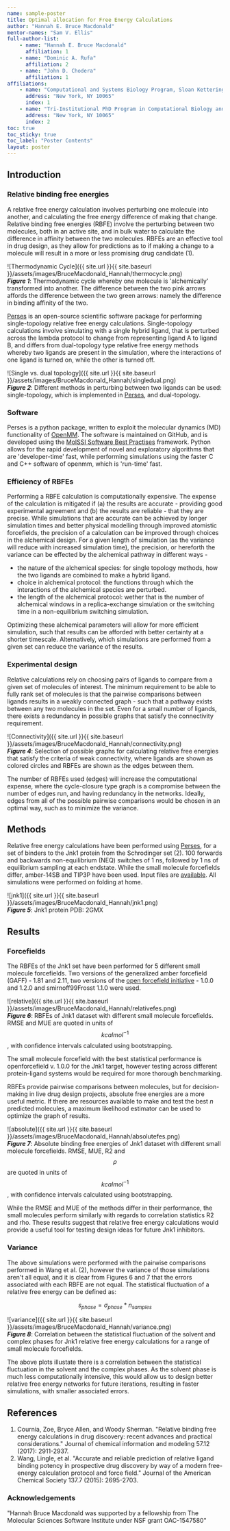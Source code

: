 ```yaml
---
name: sample-poster
title: Optimal allocation for Free Energy Calculations
author: "Hannah E. Bruce Macdonald"
mentor-names: "Sam V. Ellis"
full-author-list:
    - name: "Hannah E. Bruce Macdonald"
      affiliation: 1
    - name: "Dominic A. Rufa"
      affiliation: 2
    - name: "John D. Chodera"
      affiliation: 1
affiliations:
    - name: "Computational and Systems Biology Program, Sloan Kettering Institute,Memorial Sloan Kettering Cancer Center"
      address: "New York, NY 10065"
      index: 1
    - name: "Tri-Institutional PhD Program in Computational Biology and Medicine"
      address: "New York, NY 10065"
      index: 2
toc: true
toc_sticky: true
toc_label: "Poster Contents"
layout: poster
---
```


## Introduction

### Relative binding free energies

A relative free energy calculation involves perturbing one molecule into another, and calculating the free energy difference of making that change. Relative binding free energies (RBFE) involve the perturbing between two molecules, both in an active site, and in bulk water to calculate the difference in affinity between the two molecules. RBFEs are an effective tool in drug design, as they allow for predictions as to if making a change to a molecule will result in a more or less promising drug candidate (1).

![Thermodynamic Cycle]({{ site.url }}{{ site.baseurl }}/assets/images/BruceMacdonald_Hannah/thermocycle.png)  
***Figure 1***: Thermodynamic cycle whereby one molecule is 'alchemically' transformed into another. The difference between the two pink arrows affords the difference between the two green arrows: namely the difference in binding affinity of the two.

[Perses](https://github.com/choderalab/perses) is an open-source scientific software package for performing single-topology relative free energy calculations. Single-topology calculations involve simulating with a single hybrid ligand, that is perturbed across the lambda protocol to change from representing ligand A to ligand B, and differs from dual-topology type relative free energy methods whereby two ligands are present in the simulation, where the interactions of one ligand is turned on, while the other is turned off.

![Single vs. dual topology]({{ site.url }}{{ site.baseurl }}/assets/images/BruceMacdonald_Hannah/singledual.png)  
***Figure 2***: Different methods in perturbing between two ligands can be used: single-topology, which is implemented in [Perses](https://github.com/choderalab/perses), and dual-topology.

### Software

Perses is a python package, written to exploit the molecular dynamics (MD) functionality of [OpenMM](http://openmm.org/). The software is maintained on GitHub, and is developed using the [MolSSI Software Best Practises](https://molssi.org/education/best-practices/) framework. Python allows for the rapid development of novel and exploratory algorithms that are 'developer-time' fast, while performing simulations using the faster C and C++ software of openmm, which is 'run-time' fast.


### Efficiency of RBFEs

Performing a RBFE calculation is computationally expensive. The expense of the calculation is mitigated if (a) the results are accurate - providing good experimental agreement and (b) the results are reliable - that they are precise. While simulations that are accurate can be achieved by longer simulation times and better physical modelling through improved atomistic forcefields, the precision of a calculation can be improved through choices in the alchemical design. For a given length of simulation (as the variance will reduce with increased simulation time), the precision, or hereforth the variance can be effected by the alchemical pathway in different ways -
* the nature of the alchemical species: for single topology methods, how the two ligands are combined to make a hybrid ligand.
* choice in alchemical protocol: the functions through which the interactions of the alchemical species are perturbed.
* the length of the alchemical protocol: wether that is the number of alchemical windows in a replica-exchange simulation or the switching time in a non-equilibrium switching simulation.

Optimizing these alchemical parameters will allow for more efficient simulation, such that results can be afforded with better certainty at a shorter timescale. Alternatively, which simulations are performed from a given set can reduce the variance of the results.


### Experimental design

Relative calculations rely on choosing pairs of ligands to compare from a given set of molecules of interest. The minimum requirement to be able to fully rank set of molecules is that the pairwise comparisons between ligands results in a weakly connected graph - such that a pathway exists between any two molecules in the set. Even for a small number of ligands, there exists a redundancy in possible graphs that satisfy the connectivity requirement.

![Connectivity]({{ site.url }}{{ site.baseurl }}/assets/images/BruceMacdonald_Hannah/connectivity.png)  
***Figure 4***: Selection of possible graphs for calculating relative free energies that satisfy the criteria of weak connectivity, where ligands are shown as colored circles and RBFEs are shown as the edges between them.

The number of RBFEs used (edges) will increase the computational expense, where the cycle-closure type graph is a compromise between the number of edges run, and having redundancy in the networks. Ideally, edges from all of the possible pairwise comparisons would be chosen in an optimal way, such as to minimize the variance.

## Methods
Relative free energy calculations have been performed using [Perses](https://github.com/choderalab/perses), for a set of binders to the Jnk1 protein from the Schrodinger set (2). 100 forwards and backwards non-equilibrium (NEQ) switches of 1 ns, followed by 1 ns of equilibrium sampling at each endstate. While the small molecule forcefields differ, amber-14SB and TIP3P have been used. Input files are [available](https://github.com/openmm/openmmforcefields/tree/master/openmmforcefields/data/perses_jacs_systems). All simulations were performed on folding at home.

![jnk1]({{ site.url }}{{ site.baseurl }}/assets/images/BruceMacdonald_Hannah/jnk1.png)  
***Figure 5***: Jnk1 protein PDB: 2GMX

## Results

### Forcefields
The RBFEs of the Jnk1 set have been performed for 5 different small molecule forcefields. Two versions of the generalized amber forcefield (GAFF) - 1.81 and 2.11, two versions of the [open forcefield initiative](https://openforcefield.org/) - 1.0.0 and 1.2.0 and smirnoff99Frosst 1.1.0 were used.

![relative]({{ site.url }}{{ site.baseurl }}/assets/images/BruceMacdonald_Hannah/relativefes.png)  
***Figure 6***: RBFEs of Jnk1 dataset with different small molecule forcefields. RMSE and MUE are quoted in units of $$kcal mol^{-1}$$, with confidence intervals calculated using bootstrapping.

The small molecule forcefield with the best statistical performance is openforcefield v. 1.0.0 for the Jnk1 target, however testing across different protein-ligand systems would be required for more thorough benchmarking.

RBFEs provide pairwise comparisons between  molecules, but for decision-making in live drug design projects, absolute free energies are a more useful metric. If there are resources available to make and test the best _n_ predicted molecules, a maximum likelihood estimator can be used to optimize the graph of results.

![absolute]({{ site.url }}{{ site.baseurl }}/assets/images/BruceMacdonald_Hannah/absolutefes.png)  
***Figure 7***: Absolute binding free energies of Jnk1 dataset with different small molecule forcefields. RMSE, MUE, R2 and $$\rho$$ are quoted in units of $$kcal mol^{-1}$$, with confidence intervals calculated using bootstrapping.

While the RMSE and MUE of the methods differ in their performance, the small molecules perform similarly with regards to correlation statistics R2 and rho. These results suggest that relative free energy calculations would provide a useful tool for testing design ideas for future Jnk1 inhibitors.


### Variance

The above simulations were performed with the pairwise comparisons performed in Wang et al. (2), however the variance of those simulations aren't all equal, and it is clear from Figures 6 and 7 that the errors associated with each RBFE are not equal. The statistical fluctuation of a relative free energy can be defined as:

$$ s_{phase} = \sigma _{phase}  * n_{samples}$$

![variance]({{ site.url }}{{ site.baseurl }}/assets/images/BruceMacdonald_Hannah/variance.png)  
***Figure 8***: Correlation between the statistical fluctuation of the solvent and complex phases for Jnk1 relative free energy calculations for a range of small molecule forcefields.

The above plots illustate there is a correlation between the statistical fluctuation in the solvent and the complex phases. As the solvent phase is much less computationally intensive, this would allow us to design better relative free energy networks for future iterations, resulting in faster simulations, with smaller associated errors. 

## References
1. Cournia, Zoe, Bryce Allen, and Woody Sherman. "Relative binding free energy calculations in drug discovery: recent advances and practical considerations." Journal of chemical information and modeling 57.12 (2017): 2911-2937.
2. Wang, Lingle, et al. "Accurate and reliable prediction of relative ligand binding potency in prospective drug discovery by way of a modern free-energy calculation protocol and force field." Journal of the American Chemical Society 137.7 (2015): 2695-2703.

### Acknowledgements

"Hannah Bruce Macdonald was supported by a fellowship from The Molecular Sciences Software Institute under NSF grant OAC-1547580"
